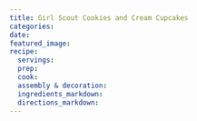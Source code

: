 ```yaml
---
title: Girl Scout Cookies and Cream Cupcakes
categories:
date:
featured_image:
recipe:
  servings:
  prep:
  cook:
  assembly & decoration:
  ingredients_markdown:
  directions_markdown:
---
```

